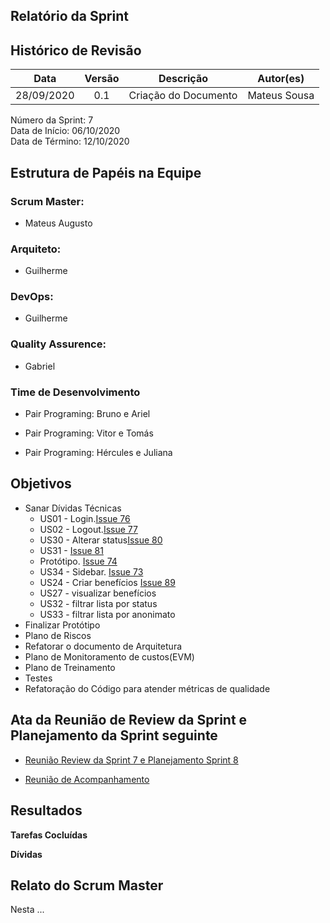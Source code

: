 
## Relatório da Sprint

## Histórico de Revisão

|   Data   |  Versão  |        Descrição       |          Autor(es)          |
|:--------:|:--------:|:----------------------:|:---------------------------:|
|28/09/2020|   0.1    | Criação do Documento        |   Mateus Sousa   |

Número da Sprint: 7 <br>
Data de Início:  06/10/2020 <br>
Data de Término: 12/10/2020 <br>

## Estrutura de Papéis na Equipe

### Scrum Master:
- Mateus Augusto

### Arquiteto:
- Guilherme

### DevOps:
- Guilherme

### Quality Assurence:
- Gabriel


### Time de Desenvolvimento

- Pair Programing: Bruno e Ariel
  

- Pair Programing: Vitor e Tomás
  

- Pair Programing: Hércules e Juliana


## Objetivos

- Sanar Dívidas Técnicas
  - US01 - Login.[Issue 76](https://github.com/fga-eps-mds/2020.1-Grupo6/issues/76)
  - US02 - Logout.[Issue 77](https://github.com/fga-eps-mds/2020.1-Grupo6/issues/77)
  - US30 - Alterar status[Issue 80](https://github.com/fga-eps-mds/2020.1-Grupo6/issues/80)
  - US31 - [Issue 81](https://github.com/fga-eps-mds/2020.1-Grupo6/issues/81)
  - Protótipo. [Issue 74](https://github.com/fga-eps-mds/2020.1-Grupo6/issues/74)
  - US34 - Sidebar. [Issue 73](https://github.com/fga-eps-mds/2020.1-Grupo6/issues/73)
  - US24 - Criar benefícios [Issue 89](https://github.com/fga-eps-mds/2020.1-Grupo6/issues/89)
  - US27 - visualizar benefícios 
  - US32 - filtrar lista por status 
  - US33 - filtrar lista por anonimato 
- Finalizar Protótipo
- Plano de Riscos
- Refatorar o documento de Arquitetura
- Plano de Monitoramento de custos(EVM)
- Plano de Treinamento
- Testes
- Refatoração do Código para atender métricas de qualidade

## Ata da Reunião de Review da Sprint e Planejamento da Sprint seguinte

- [Reunião Review da Sprint 7 e Planejamento Sprint 8](https://github.com/fga-eps-mds/2020.1-Grupo6/issues/##)

- [Reunião de Acompanhamento](https://github.com/fga-eps-mds/2020.1-Grupo6/issues/##)


## Resultados

**Tarefas Cocluídas** 



**Dívidas**



## Relato do Scrum Master

Nesta ...